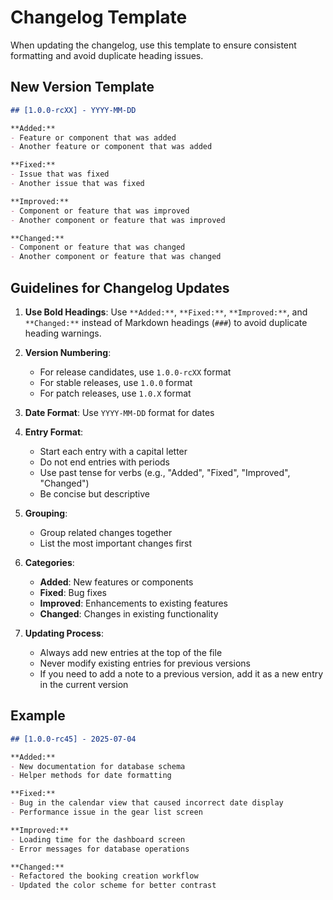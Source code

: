 # Changelog Template

When updating the changelog, use this template to ensure consistent formatting and avoid duplicate heading issues.

## New Version Template

```markdown
## [1.0.0-rcXX] - YYYY-MM-DD

**Added:**
- Feature or component that was added
- Another feature or component that was added

**Fixed:**
- Issue that was fixed
- Another issue that was fixed

**Improved:**
- Component or feature that was improved
- Another component or feature that was improved

**Changed:**
- Component or feature that was changed
- Another component or feature that was changed
```

## Guidelines for Changelog Updates

1. **Use Bold Headings**: Use `**Added:**`, `**Fixed:**`, `**Improved:**`, and `**Changed:**` instead of Markdown headings (`###`) to avoid duplicate heading warnings.

2. **Version Numbering**:
   - For release candidates, use `1.0.0-rcXX` format
   - For stable releases, use `1.0.0` format
   - For patch releases, use `1.0.X` format

3. **Date Format**: Use `YYYY-MM-DD` format for dates

4. **Entry Format**:
   - Start each entry with a capital letter
   - Do not end entries with periods
   - Use past tense for verbs (e.g., "Added", "Fixed", "Improved", "Changed")
   - Be concise but descriptive

5. **Grouping**:
   - Group related changes together
   - List the most important changes first

6. **Categories**:
   - **Added**: New features or components
   - **Fixed**: Bug fixes
   - **Improved**: Enhancements to existing features
   - **Changed**: Changes in existing functionality

7. **Updating Process**:
   - Always add new entries at the top of the file
   - Never modify existing entries for previous versions
   - If you need to add a note to a previous version, add it as a new entry in the current version

## Example

```markdown
## [1.0.0-rc45] - 2025-07-04

**Added:**
- New documentation for database schema
- Helper methods for date formatting

**Fixed:**
- Bug in the calendar view that caused incorrect date display
- Performance issue in the gear list screen

**Improved:**
- Loading time for the dashboard screen
- Error messages for database operations

**Changed:**
- Refactored the booking creation workflow
- Updated the color scheme for better contrast
```
